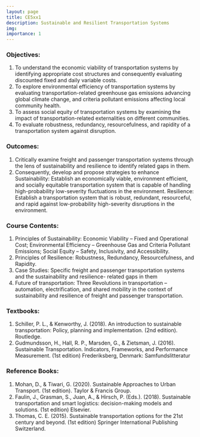 ```yaml
---
layout: page
title: CE5xx1
description: Sustainable and Resilient Transportation Systems
img:
importance: 1
---
```


### Objectives:

1. To understand the economic viability of transportation systems by identifying appropriate cost structures and consequently evaluating discounted fixed and daily variable costs.
2. To explore environmental efficiency of transportation systems by evaluating transportation-related greenhouse gas emissions advancing global climate change, and criteria pollutant emissions affecting local community health.
3. To assess social equity of transportation systems by examining the impact of transportation-related externalities on different communities.
4. To evaluate robustness, redundancy, resourcefulness, and rapidity of a transportation system against disruption.

### Outcomes:

1. Critically examine freight and passenger transportation systems through the lens of sustainability and resilience to identify related gaps in them.
2. Consequently, develop and propose strategies to enhance
   Sustainability: Establish an economically viable, environment efficient, and socially equitable transportation system that is capable of handling high-probability low-severity fluctuations in the environment.
   Resilience: Establish a transportation system that is robust, redundant, resourceful, and rapid against low-probability high-severity disruptions in the environment.

### Course Contents:

1. Principles of Sustainability: Economic Viability – Fixed and Operational Cost; Environmental Efficiency – Greenhouse Gas and Criteria Pollutant Emissions; Social Equity – Safety, Inclusivity, and Accessibility.
2. Principles of Resilience: Robustness, Redundancy, Resourcefulness, and Rapidity.
3. Case Studies: Specific freight and passenger transportation systems and the sustainability and resilience- related gaps in them
4. Future of transportation: Three Revolutions in transportation – automation, electrification, and shared mobility in the context of sustainability and resilience of freight and passenger transportation.

### Textbooks:

1. Schiller, P. L., & Kenworthy, J. (2018). An introduction to sustainable transportation: Policy, planning and implementation. (2nd edition). Routledge.
2. Gudmundsson, H., Hall, R. P., Marsden, G., & Zietsman, J. (2016). Sustainable Transportation. Indicators, Frameworks, and Performance Measurement. (1st edition) Frederiksberg, Denmark: Samfundslitteratur

### Reference Books:

1. Mohan, D., & Tiwari, G. (2020). Sustainable Approaches to Urban Transport. (1st edition). Taylor & Francis Group.
2. Faulin, J., Grasman, S., Juan, A., & Hirsch, P. (Eds.). (2018). Sustainable transportation and smart logistics: decision-making models and solutions. (1st edition) Elsevier.
3. Thomas, C. E. (2015). Sustainable transportation options for the 21st century and beyond. (1st edition) Springer International Publishing Switzerland.
